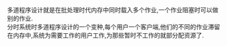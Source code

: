 多道程序设计就是在批处理时代内存中同时载入多个作业,一个作业阻塞时可以做别的作业.  
分时系统时多道程序设计的一个变种,每个用户一个客户端,他们的不同的作业滞留在内存中,系统为需要工作的用户工作,为那些暂时不工作的就部分配资源了.
